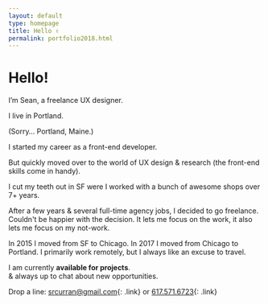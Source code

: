 ```yaml
---
layout: default
type: homepage
title: Hello ✌️
permalink: portfolio2018.html
---
```

<div class="x-large">

<h1 id="hello">Hello!</h1>

I’m Sean, a freelance UX designer.

I live in Portland.

(Sorry… Portland, Maine.)

I started my career as a front-end developer.

But quickly moved over to the world of UX design & research (the front-end skills come in handy).

I cut my teeth out in SF were I worked with a bunch of awesome shops over 7+ years.

After a few years & several full-time agency jobs, I decided to go freelance. Couldn't be happier with the decision. It lets me focus on the work, it also lets me focus on my not-work.

In 2015 I moved from SF to Chicago. In 2017 I moved from Chicago to Portland. I primarily work remotely, but I always like an excuse to travel.

I am currently **available for projects**.  
& always up to chat about new opportunities. 

Drop a line: [srcurran@gmail.com](mailto:srcurran@gmail.com){: .link} or [617.571.6723](tel:16175716723){: .link}

</div>
